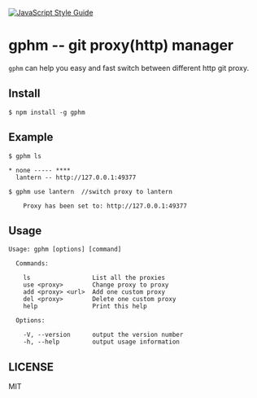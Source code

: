 [![JavaScript Style Guide](https://img.shields.io/badge/code_style-standard-brightgreen.svg)](https://standardjs.com)

gphm -- git proxy(http) manager
===

`gphm` can help you easy and fast switch between different http git proxy.


## Install

```
$ npm install -g gphm
```

## Example
```
$ gphm ls

* none ----- ****
  lantern -- http://127.0.0.1:49377

```

```
$ gphm use lantern  //switch proxy to lantern

    Proxy has been set to: http://127.0.0.1:49377

```

## Usage

```
Usage: gphm [options] [command]

  Commands:

    ls                 List all the proxies
    use <proxy>        Change proxy to proxy
    add <proxy> <url>  Add one custom proxy
    del <proxy>        Delete one custom proxy
    help               Print this help

  Options:

    -V, --version      output the version number
    -h, --help         output usage information
```

## LICENSE
MIT
